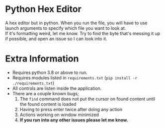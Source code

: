 # Python Hex Editor
A hex editor but in python. When you run the file, you will have to use launch arguments to specify which file you want to look at.\
If it's formatting weird, let me know. Try to find the byte that's messing it up if possible, and open an issue so I can look into it.
# Extra Information
- Requires python 3.8 or above to run.
- Requires modules listed in `requirements.txt` (`pip install -r ./requirements.txt`)
- All controls are listen inside the application.
- There are a couple known bugs;
    1. The `find` command does not put the cursor on found content until the found content is loaded
    1. Having to press enter twice after doing any action
    1. Actions working on window minimized
    1. **If you run into any other issues please let me know.**